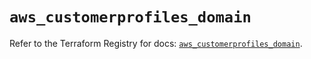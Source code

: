 # `aws_customerprofiles_domain`

Refer to the Terraform Registry for docs: [`aws_customerprofiles_domain`](https://registry.terraform.io/providers/hashicorp/aws/6.10.0/docs/resources/customerprofiles_domain).
